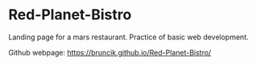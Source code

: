 # Red-Planet-Bistro
Landing page for a mars restaurant. Practice of basic web development.

Github webpage:
https://bruncik.github.io/Red-Planet-Bistro/
